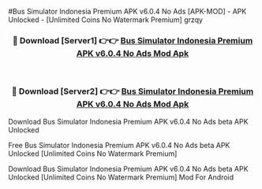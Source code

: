 #Bus Simulator Indonesia Premium APK v6.0.4 No Ads [APK-MOD] - APK Unlocked - [Unlimited Coins No Watermark Premium] grzqy



<div align="center">

<h3>🔴 Download [Server1] 👉👉 <a href="https://momento.my/?title=Bus_Simulator_Indonesia_Premium_APK_v6.0.4_No_Ads">Bus Simulator Indonesia Premium APK v6.0.4 No Ads Mod Apk</a></h3><br>

<h3>🔴 Download [Server2] 👉👉 <a href="https://momento.my/?title=Bus_Simulator_Indonesia_Premium_APK_v6.0.4_No_Ads">Bus Simulator Indonesia Premium APK v6.0.4 No Ads Mod Apk</a></h3>
</div>



Download Bus Simulator Indonesia Premium APK v6.0.4 No Ads beta APK Unlocked

Free Bus Simulator Indonesia Premium APK v6.0.4 No Ads beta APK Unlocked [Unlimited Coins No Watermark Premium]

Download Bus Simulator Indonesia Premium APK v6.0.4 No Ads beta APK Unlocked [Unlimited Coins No Watermark Premium] Mod For Android
